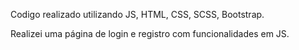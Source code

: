 Codigo realizado utilizando JS, HTML, CSS, SCSS, Bootstrap.


Realizei uma página de login e registro com funcionalidades em JS.
